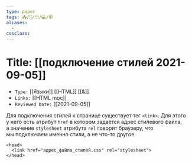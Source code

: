 ```yaml
---
type: paper
tags: 📥️/📜️/🩳/💻/🕸
aliases:
  - 
cssclass: 
---
```




# Title: **[[подключение стилей 2021-09-05]]**
- `Type:` [[Языки]] [[HTML]] [[&]]
- `Links:` [[HTML moc]]
- `Reviewed Date:` [[2021-09-05]]

Для подключения стилей к странице существует тег `<link>`. Для этого у него есть атрибут `href` в котором задаётся адрес стилевого файла, а значение `stylesheet` атрибута `rel` говорит браузеру, что мы подключаем именно стили, а не что-то другое.
```
<head>
  <link href="адрес_файла_стилей.css" rel="stylesheet">
</head>
```